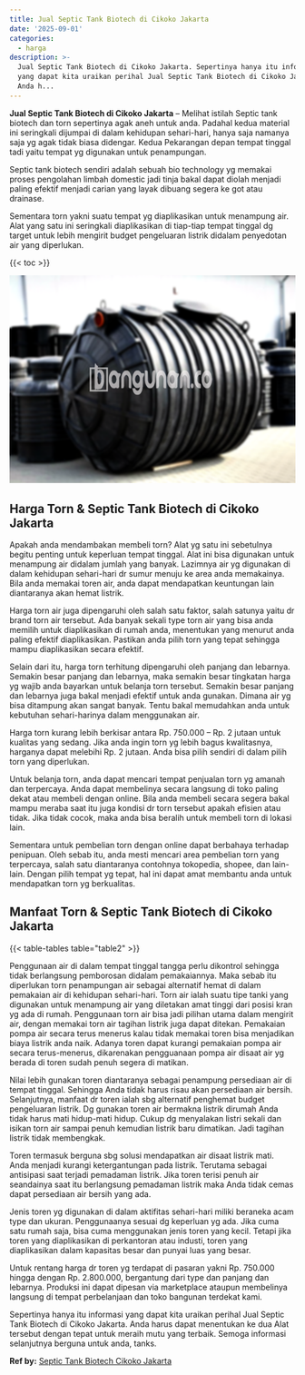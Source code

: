 ```yaml
---
title: Jual Septic Tank Biotech di Cikoko Jakarta
date: '2025-09-01'
categories:
  - harga
description: >-
  Jual Septic Tank Biotech di Cikoko Jakarta. Sepertinya hanya itu informasi
  yang dapat kita uraikan perihal Jual Septic Tank Biotech di Cikoko Jakarta.
  Anda h...
---
```


**Jual Septic Tank Biotech di Cikoko Jakarta** – Melihat istilah Septic tank biotech dan torn sepertinya agak aneh untuk anda. Padahal kedua material ini seringkali dijumpai di dalam kehidupan sehari-hari, hanya saja namanya saja yg agak tidak biasa didengar. Kedua Pekarangan depan tempat tinggal tadi yaitu tempat yg digunakan untuk penampungan.

Septic tank biotech sendiri adalah sebuah bio technology yg memakai proses pengolahan limbah domestic jadi tinja bakal dapat diolah menjadi paling efektif menjadi carian yang layak dibuang segera ke got atau drainase.

Sementara torn yakni suatu tempat yg diaplikasikan untuk menampung air. Alat yang satu ini seringkali diaplikasikan di tiap-tiap tempat tinggal dg target untuk lebih mengirit budget pengeluaran listrik didalam penyedotan air yang diperlukan.

{{< toc >}}

![Jual Septic Tank Biotech di Cikoko Jakarta](/images/jual-bio-septictank-35.png)

## Harga Torn & Septic Tank Biotech di Cikoko Jakarta

Apakah anda mendambakan membeli torn? Alat yg satu ini sebetulnya begitu penting untuk keperluan tempat tinggal. Alat ini bisa digunakan untuk menampung air didalam jumlah yang banyak. Lazimnya air yg digunakan di dalam kehidupan sehari-hari dr sumur menuju ke area anda memakainya. Bila anda memakai toren air, anda dapat mendapatkan keuntungan lain diantaranya akan hemat listrik.

Harga torn air juga dipengaruhi oleh salah satu faktor, salah satunya yaitu dr brand torn air tersebut. Ada banyak sekali type torn air yang bisa anda memilih untuk diaplikasikan di rumah anda, menentukan yang menurut anda paling efektif diaplikasikan. Pastikan anda pilih torn yang tepat sehingga mampu diaplikasikan secara efektif.

Selain dari itu, harga torn terhitung dipengaruhi oleh panjang dan lebarnya. Semakin besar panjang dan lebarnya, maka semakin besar tingkatan harga yg wajib anda bayarkan untuk belanja torn tersebut. Semakin besar panjang dan lebarnya juga bakal menjadi efektif untuk anda gunakan. Dimana air yg bisa ditampung akan sangat banyak. Tentu bakal memudahkan anda untuk kebutuhan sehari-harinya dalam menggunakan air.

Harga torn kurang lebih berkisar antara Rp. 750.000 – Rp. 2 jutaan untuk kualitas yang sedang. Jika anda ingin torn yg lebih bagus kwalitasnya, harganya dapat melebihi Rp. 2 jutaan. Anda bisa pilih sendiri di dalam pilih torn yang diperlukan.

Untuk belanja torn, anda dapat mencari tempat penjualan torn yg amanah dan terpercaya. Anda dapat membelinya secara langsung di toko paling dekat atau membeli dengan online. Bila anda membeli secara segera bakal mampu meraba saat itu juga kondisi dr torn tersebut apakah efisien atau tidak. Jika tidak cocok, maka anda bisa beralih untuk membeli torn di lokasi lain.

Sementara untuk pembelian torn dengan online dapat berbahaya terhadap penipuan. Oleh sebab itu, anda mesti mencari area pembelian torn yang terpercaya, salah satu diantaranya contohnya tokopedia, shopee, dan lain-lain. Dengan pilih tempat yg tepat, hal ini dapat amat membantu anda untuk mendapatkan torn yg berkualitas.

## Manfaat Torn & Septic Tank Biotech di Cikoko Jakarta

{{< table-tables table="table2" >}}

Penggunaan air di dalam tempat tinggal tangga perlu dikontrol sehingga tidak berlangsung pemborosan didalam pemakaiannya. Maka sebab itu diperlukan torn penampungan air sebagai alternatif hemat di dalam pemakaian air di kehidupan sehari-hari. Torn air ialah suatu tipe tanki yang digunakan untuk menampung air yang diletakan amat tinggi dari posisi kran yg ada di rumah. Penggunaan torn air bisa jadi pilihan utama dalam mengirit air, dengan memakai torn air tagihan listrik juga dapat ditekan. Pemakaian pompa air secara terus menerus kalau tidak memakai toren bisa menjadikan biaya listrik anda naik. Adanya toren dapat kurangi pemakaian pompa air secara terus-menerus, dikarenakan pengguanaan pompa air disaat air yg berada di toren sudah penuh segera di matikan.

Nilai lebih gunakan toren diantaranya sebagai penampung persediaan air di tempat tinggal. Sehingga Anda tidak harus risau akan persediaan air bersih. Selanjutnya, manfaat dr toren ialah sbg alternatif penghemat budget pengeluaran listrik. Dg gunakan toren air bermakna listrik dirumah Anda tidak harus mati hidup-mati hidup. Cukup dg menyalakan listri sekali dan isikan torn air sampai penuh kemudian listrik baru dimatikan. Jadi tagihan listrik tidak membengkak.

Toren termasuk berguna sbg solusi mendapatkan air disaat listrik mati. Anda menjadi kurangi ketergantungan pada listrik. Terutama sebagai antisipasi saat terjadi pemadaman listrik. Jika toren terisi penuh air seandainya saat itu berlangsung pemadaman listrik maka Anda tidak cemas dapat persediaan air bersih yang ada.

Jenis toren yg digunakan di dalam aktifitas sehari-hari miliki beraneka acam type dan ukuran. Penggunaanya sesuai dg keperluan yg ada. Jika cuma satu rumah saja, bisa cuma menggunakan jenis toren yang kecil. Tetapi jika toren yang diaplikasikan di perkantoran atau industi, toren yang diaplikasikan dalam kapasitas besar dan punyai luas yang besar.

Untuk rentang harga dr toren yg terdapat di pasaran yakni Rp. 750.000 hingga dengan Rp. 2.800.000, bergantung dari type dan panjang dan lebarnya. Produksi ini dapat dipesan via marketplace ataupun membelinya langsung di tempat perbelanjaan dan toko bangunan terdekat kami.

Sepertinya hanya itu informasi yang dapat kita uraikan perihal Jual Septic Tank Biotech di Cikoko Jakarta. Anda harus dapat menentukan ke dua Alat tersebut dengan tepat untuk meraih mutu yang terbaik. Semoga informasi selanjutnya berguna untuk anda, tanks.

**Ref by:** [Septic Tank Biotech Cikoko Jakarta](https://id.wikipedia.org/wiki/Septic)
